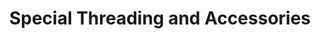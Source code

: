 ---
title: "Special Threading and Accessories"
url: /charlottesville/special-threading-and-accessories/
shop: beauty
---